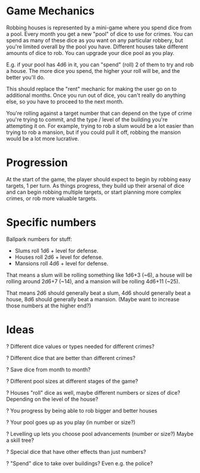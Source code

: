 Game Mechanics
==============

Robbing houses is represented by a mini-game where you spend dice from a pool. Every month you get a new "pool" of dice to use for crimes. You can spend as many of these dice as you want on any particular robbery, but you're limited overall by the pool you have. Different houses take different amounts of dice to rob. You can upgrade your dice pool as you play.

E.g. if your pool has 4d6 in it, you can "spend" (roll) 2 of them to try and rob a house. The more dice you spend, the higher your roll will be, and the better you'll do.

This should replace the "rent" mechanic for making the user go on to additional months. Once you run out of dice, you can't really do anything else, so you have to proceed to the next month.

You're rolling against a target number that can depend on the type of crime you're trying to commit, and the type / level of the building you're attempting it on. For example, trying to rob a slum would be a lot easier than trying to rob a mansion, but if you could pull it off, robbing the mansion would be a lot more lucrative.


Progression
===========

At the start of the game, the player should expect to begin by robbing easy targets, 1 per turn. As things progress, they build up their arsenal of dice and can begin robbing multiple targets, or start planning more complex crimes, or rob more valuable targets.


Specific numbers
================

Ballpark numbers for stuff:

* Slums roll 1d6 + level for defense.
* Houses roll 2d6 + level for defense.
* Mansions roll 4d6 + level for defense.

That means a slum will be rolling something like 1d6+3 (~6), a house will be rolling around 2d6+7 (~14), and a mansion will be rolling 4d6+11 (~25).

That means 2d6 should generally beat a slum, 4d6 should generally beat a house, 8d6 should generally beat a mansion. (Maybe want to increase those numbers at the higher end?)


Ideas
=====

? Different dice values or types needed for different crimes?

? Different dice that are better than different crimes?

? Save dice from month to month?

? Different pool sizes at different stages of the game?

? Houses "roll" dice as well, maybe different numbers or sizes of dice? Depending on the level of the house?

? You progress by being able to rob bigger and better houses

? Your pool goes up as you play (in number or size?)

? Levelling up lets you choose pool advancements (number or size?) Maybe a skill tree?

? Special dice that have other effects than just numbers?

? "Spend" dice to take over buildings? Even e.g. the police?